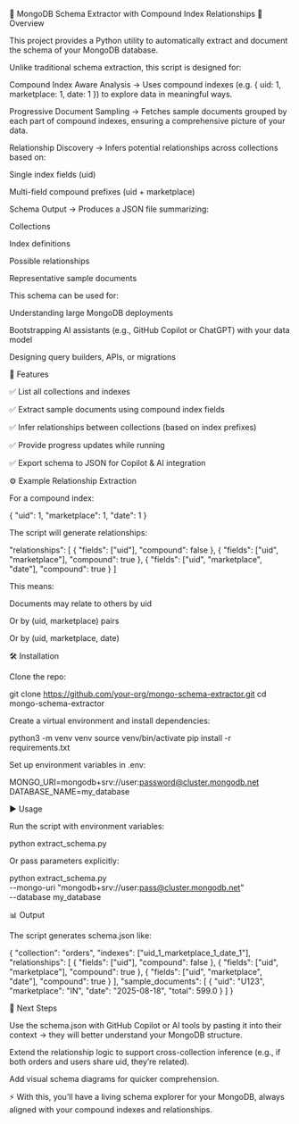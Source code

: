 📘 MongoDB Schema Extractor with Compound Index Relationships
🚀 Overview

This project provides a Python utility to automatically extract and document the schema of your MongoDB database.

Unlike traditional schema extraction, this script is designed for:

Compound Index Aware Analysis → Uses compound indexes (e.g. { uid: 1, marketplace: 1, date: 1 }) to explore data in meaningful ways.

Progressive Document Sampling → Fetches sample documents grouped by each part of compound indexes, ensuring a comprehensive picture of your data.

Relationship Discovery → Infers potential relationships across collections based on:

Single index fields (uid)

Multi-field compound prefixes (uid + marketplace)

Schema Output → Produces a JSON file summarizing:

Collections

Index definitions

Possible relationships

Representative sample documents

This schema can be used for:

Understanding large MongoDB deployments

Bootstrapping AI assistants (e.g., GitHub Copilot or ChatGPT) with your data model

Designing query builders, APIs, or migrations

📂 Features

✅ List all collections and indexes

✅ Extract sample documents using compound index fields

✅ Infer relationships between collections (based on index prefixes)

✅ Provide progress updates while running

✅ Export schema to JSON for Copilot & AI integration

⚙️ Example Relationship Extraction

For a compound index:

{ "uid": 1, "marketplace": 1, "date": 1 }

The script will generate relationships:

"relationships": [
{ "fields": ["uid"], "compound": false },
{ "fields": ["uid", "marketplace"], "compound": true },
{ "fields": ["uid", "marketplace", "date"], "compound": true }
]

This means:

Documents may relate to others by uid

Or by (uid, marketplace) pairs

Or by (uid, marketplace, date)

🛠️ Installation

Clone the repo:

git clone https://github.com/your-org/mongo-schema-extractor.git
cd mongo-schema-extractor

Create a virtual environment and install dependencies:

python3 -m venv venv
source venv/bin/activate
pip install -r requirements.txt

Set up environment variables in .env:

MONGO_URI=mongodb+srv://user:password@cluster.mongodb.net
DATABASE_NAME=my_database

▶️ Usage

Run the script with environment variables:

python extract_schema.py

Or pass parameters explicitly:

python extract_schema.py \
 --mongo-uri "mongodb+srv://user:pass@cluster.mongodb.net" \
 --database my_database

📊 Output

The script generates schema.json like:

{
"collection": "orders",
"indexes": ["uid_1_marketplace_1_date_1"],
"relationships": [
{ "fields": ["uid"], "compound": false },
{ "fields": ["uid", "marketplace"], "compound": true },
{ "fields": ["uid", "marketplace", "date"], "compound": true }
],
"sample_documents": [
{
"uid": "U123",
"marketplace": "IN",
"date": "2025-08-18",
"total": 599.0
}
]
}

🔗 Next Steps

Use the schema.json with GitHub Copilot or AI tools by pasting it into their context → they will better understand your MongoDB structure.

Extend the relationship logic to support cross-collection inference (e.g., if both orders and users share uid, they’re related).

Add visual schema diagrams for quicker comprehension.

⚡ With this, you’ll have a living schema explorer for your MongoDB, always aligned with your compound indexes and relationships.
